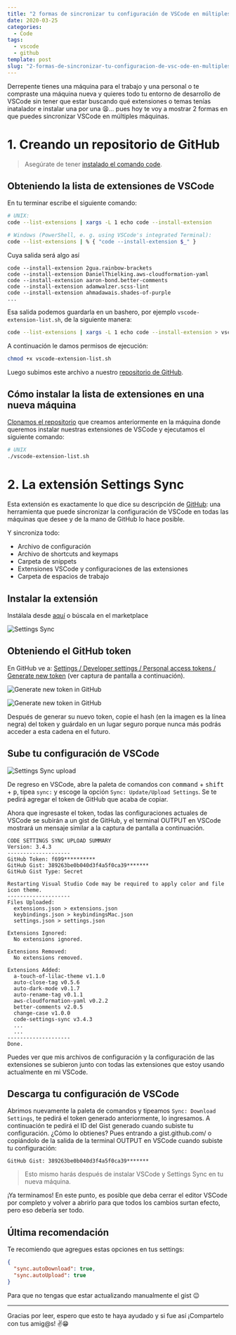 ```yaml
---
title: "2 formas de sincronizar tu configuración de VSCode en múltiples máquinas"
date: 2020-03-25
categories:
  - Code
tags:
  - vscode
  - github
template: post
slug: "2-formas-de-sincronizar-tu-configuracion-de-vsc-ode-en-multiples-maquinas"
---
```


Derrepente tienes una máquina para el trabajo y una personal o te compraste una máquina nueva y quieres todo tu entorno de desarrollo de VSCode sin tener que estar buscando qué extensiones o temas tenías inatalador e instalar una por una 😫... pues hoy te voy a mostrar 2 formas en que puedes sincronizar VSCode en múltiples máquinas.

# 1. Creando un repositorio de GitHub

> Asegúrate de tener [instalado el comando code](/instalar-comando-code-vscode).

## Obteniendo la lista de extensiones de VSCode

En tu terminar escribe el siguiente comando:

```bash
# UNIX:
code --list-extensions | xargs -L 1 echo code --install-extension

# Windows (PowerShell, e. g. using VSCode's integrated Terminal):
code --list-extensions | % { "code --install-extension $_" }
```

Cuya salida será algo así

```terminal
code --install-extension 2gua.rainbow-brackets
code --install-extension DanielThielking.aws-cloudformation-yaml
code --install-extension aaron-bond.better-comments
code --install-extension adamwalzer.scss-lint
code --install-extension ahmadawais.shades-of-purple
...
```

Esa salida podemos guardarla en un bashero, por ejemplo `vscode-extension-list.sh`, de la siguiente manera:

```bash
code --list-extensions | xargs -L 1 echo code --install-extension > vscode-extension-list.sh
```

A continuación le damos permisos de ejecución:

```bash
chmod +x vscode-extension-list.sh
```

Luego subimos este archivo a nuestro [repositorio de GitHub](https://help.github.com/es/github/getting-started-with-github/create-a-repo).

## Cómo instalar la lista de extensiones en una nueva máquina

[Clonamos el repositorio](https://help.github.com/es/enterprise/2.18/user/github/creating-cloning-and-archiving-repositories/cloning-a-repository) que creamos anteriormente en la máquina donde queremos instalar nuestras extensiones de VSCode y ejecutamos el siguiente comando:

```bash
# UNIX
./vscode-extension-list.sh
```

# 2. La extensión Settings Sync

Esta extensión es exactamente lo que dice su descripción de [GitHub](https://github.com/shanalikhan/code-settings-sync): una herramienta que puede sincronizar la configuración de VSCode en todas las máquinas que desee y de la mano de GitHub lo hace posible.

Y sincroniza todo:

- Archivo de configuración
- Archivo de shortcuts and keymaps
- Carpeta de snippets
- Extensiones VSCode y configuraciones de las extensiones
- Carpeta de espacios de trabajo

## Instalar la extensión

Instálala desde [aquí](vscode:extension/Shan.code-settings-sync) o búscala en el marketplace

![Settings Sync](https://i.imgur.com/WFXCbrs.png)

## Obteniendo el GitHub token

En GitHub ve a: [Settings / Developer settings / Personal access tokens / Generate new token](https://github.com/settings/tokens/new) (ver captura de pantalla a continuación).

![Generate new token in GitHub](https://i.imgur.com/APYvJ8m.png)

![Generate new token in GitHub](https://i.imgur.com/GAAUUsr.png)

Después de generar su nuevo token, copie el hash (en la imagen es la línea negra) del token y guárdalo en un lugar seguro porque nunca más podrás acceder a esta cadena en el futuro.

## Sube tu configuración de VSCode

![Settings Sync upload](https://i.imgur.com/xgXnKDU.png)

De regreso en VSCode, abre la paleta de comandos con <kbd>command</kbd> + <kbd>shift</kbd> + <kbd>p</kbd>, tipea `sync:` y escoge la opción `Sync: Update/Upload Settings`. Se te pedirá agregar el token de GitHub que acaba de copiar.

Ahora que ingresaste el token, todas las configuraciones actuales de VSCode se subirán a un gist de GitHub, y el terminal OUTPUT en VSCode mostrará un mensaje similar a la captura de pantalla a continuación.

```terminal
CODE SETTINGS SYNC UPLOAD SUMMARY
Version: 3.4.3
--------------------
GitHub Token: f699**********
GitHub Gist: 389263be0b040d3f4a5f0ca39*******
GitHub Gist Type: Secret

Restarting Visual Studio Code may be required to apply color and file icon theme.
--------------------
Files Uploaded:
  extensions.json > extensions.json
  keybindings.json > keybindingsMac.json
  settings.json > settings.json

Extensions Ignored:
  No extensions ignored.

Extensions Removed:
  No extensions removed.

Extensions Added:
  a-touch-of-lilac-theme v1.1.0
  auto-close-tag v0.5.6
  auto-dark-mode v0.1.7
  auto-rename-tag v0.1.1
  aws-cloudformation-yaml v0.2.2
  better-comments v2.0.5
  change-case v1.0.0
  code-settings-sync v3.4.3
  ...
  ...
--------------------
Done.
```

Puedes ver que mis archivos de configuración y la configuración de las extensiones se subieron junto con todas las extensiones que estoy usando actualmente en mi VSCode.

## Descarga tu configuración de VSCode

Abrimos nuevamente la paleta de comandos y tipeamos `Sync: Download Settings`, te pedirá el token generado anteriormente, lo ingresamos. A continuación te pedirá el ID del Gist generado cuando subiste tu configuración. ¿Cómo lo obtienes? Pues entrando a gist.github.com/<tu-usuario> o copiándolo de la salida de la terminal OUTPUT en VSCode cuando subiste tu configuración:

```terminal
GitHub Gist: 389263be0b040d3f4a5f0ca39*******
```

> Esto mismo harás después de instalar VSCode y Settings Sync en tu nueva máquina.

¡Ya terminamos! En este punto, es posible que deba cerrar el editor VSCode por completo y volver a abrirlo para que todos los cambios surtan efecto, pero eso debería ser todo.

## Última recomendación

Te recomiendo que agregues estas opciones en tus settings:

```json
{
  "sync.autoDownload": true,
  "sync.autoUpload": true
}
```

Para que no tengas que estar actualizando manualmente el gist 😉

---

Gracias por leer, espero que esto te haya ayudado y si fue así ¡Compartelo con tus amig@s! ✌️😁

